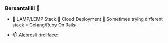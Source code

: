 ### Bersantaiiiii 👋

- 🔭 LAMP/LEMP Stack :thought_balloon: Cloud Deployment 💬 Sometimes trying different stack = Golang/Ruby On Rails

- 📫 [Aleprosli](https://aleprosli.my/) :trollface:

